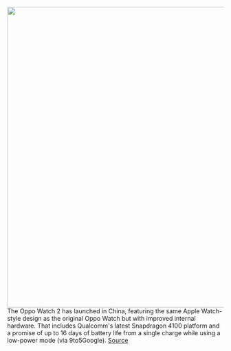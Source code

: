 <img src='https://cdn.vox-cdn.com/thumbor/22CxlC4VYA_s9En-FDSewpjQ6ls=/0x0:1692x906/1200x800/filters:focal(711x318:981x588)/cdn.vox-cdn.com/uploads/chorus_image/image/69645504/Screen_Shot_2021_07_28_at_12.38.15_PM.0.png' width='700px' /><br/>
The Oppo Watch 2 has launched in China, featuring the same Apple Watch-style design as the original Oppo Watch but with improved internal hardware. That includes Qualcomm's latest Snapdragon 4100 platform and a promise of up to 16 days of battery life from a single charge while using a low-power mode (via 9to5Google).
<a href='https://www.theverge.com/2021/7/28/22597727/oppo-watch-2-china-announcement-qualcomm-snapdragon-4100-battery-life'> Source <a/>